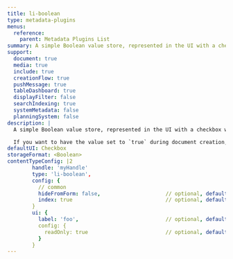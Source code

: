 ```yaml
---
title: li-boolean
type: metadata-plugins
menus:
  reference:
    parent: Metadata Plugins List
summary: A simple Boolean value store, represented in the UI with a checkbox which you can toggle on/off.
support:
  document: true
  media: true
  include: true
  creationFlow: true
  pushMessage: true
  tableDashboard: true
  displayFilter: false
  searchIndexing: true
  systemMetadata: false
  planningSystem: false
description: |
  A simple Boolean value store, represented in the UI with a checkbox which you can toggle on/off.

  If you want to have the value set to `true` during document creation, you can do that via [defaultMetadata]({{< ref "/reference/project-config/content-types#default-metadata" >}}) in your project config.
defaultUI: Checkbox
storageFormat: <Boolean>
contentTypeConfig: |2
        handle: 'myHandle'
        type: 'li-boolean',
        config: {
          // common
          hideFromForm: false,                     // optional, default: false
          index: true                              // optional, default: false. {{< added-in "release-2023-07" >}}
        }
        ui: {
          label: 'foo',                            // optional, default: start case of handle
          config: {
            readOnly: true                         // optional, default: false
          }
        }
---
```

